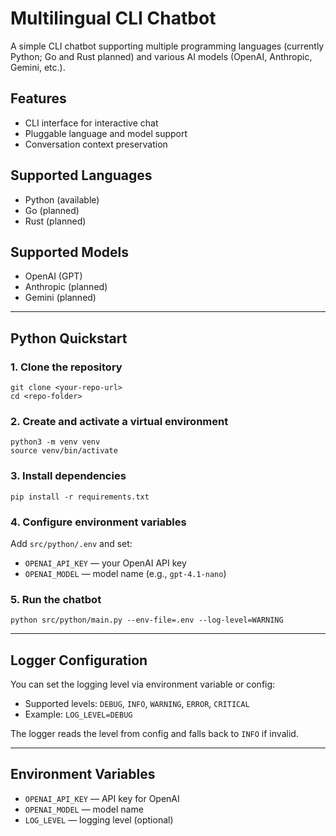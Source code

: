 # Multilingual CLI Chatbot

A simple CLI chatbot supporting multiple programming languages (currently Python; Go and Rust planned) and various AI models (OpenAI, Anthropic, Gemini, etc.).

## Features

- CLI interface for interactive chat
- Pluggable language and model support
- Conversation context preservation

## Supported Languages

- Python (available)
- Go (planned)
- Rust (planned)

## Supported Models

- OpenAI (GPT)
- Anthropic (planned)
- Gemini (planned)

---

## Python Quickstart

### 1. Clone the repository

```
git clone <your-repo-url>
cd <repo-folder>
```

### 2. Create and activate a virtual environment

```
python3 -m venv venv
source venv/bin/activate
```

### 3. Install dependencies

```
pip install -r requirements.txt
```

### 4. Configure environment variables

Add `src/python/.env` and set:

- `OPENAI_API_KEY` — your OpenAI API key
- `OPENAI_MODEL` — model name (e.g., `gpt-4.1-nano`)

### 5. Run the chatbot

```
python src/python/main.py --env-file=.env --log-level=WARNING
```

---

## Logger Configuration

You can set the logging level via environment variable or config:

- Supported levels: `DEBUG`, `INFO`, `WARNING`, `ERROR`, `CRITICAL`
- Example: `LOG_LEVEL=DEBUG`

The logger reads the level from config and falls back to `INFO` if invalid.

---

## Environment Variables

- `OPENAI_API_KEY` — API key for OpenAI
- `OPENAI_MODEL` — model name
- `LOG_LEVEL` — logging level (optional)
